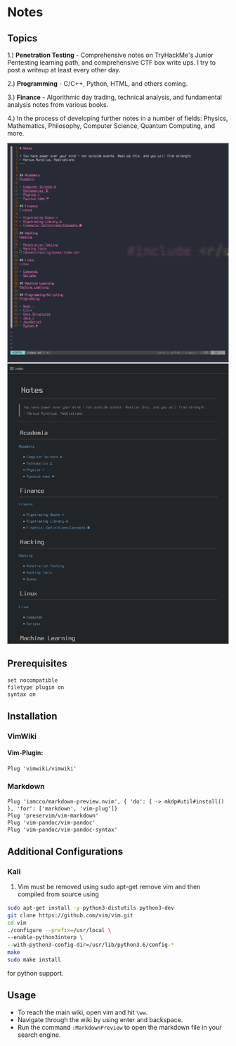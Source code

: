 # Notes

## Topics

1.) **Penetration Testing** - Comprehensive notes on TryHackMe's Junior Pentesting learning path, and comprehensive CTF box write ups. I try to post a writeup at least every other day.

2.) **Programming** - C/C++, Python, HTML, and others coming.

3.) **Finance** - Algorithmic day trading, technical analysis, and fundamental analysis notes from various books.

4.) In the process of developing further notes in a number of fields: Physics, Mathematics, Philosophy, Computer Science, Quantum Computing, and more.

![Terminal](img/vim.png)
![browser](img/browser.png)

## Prerequisites

``` 
set nocompatible
filetype plugin on
syntax on
```
## Installation

### VimWiki

#### Vim-Plugin:

```
Plug 'vimwiki/vimwiki'
```

### Markdown

```
Plug 'iamcco/markdown-preview.nvim', { 'do': { -> mkdp#util#install() }, 'for': ['markdown', 'vim-plug']}
Plug 'preservim/vim-markdown'
Plug 'vim-pandoc/vim-pandoc'
Plug 'vim-pandoc/vim-pandoc-syntax'
```

## Additional Configurations

### Kali

1. Vim must be removed using sudo apt-get remove vim and then compiled from source using

```sh
sudo apt-get install -y python3-distutils python3-dev
git clone https://github.com/vim/vim.git
cd vim
./configure --prefix=/usr/local \	     
--enable-python3interp \
--with-python3-config-dir=/usr/lib/python3.6/config-*
make
sudo make install
```

for python support.

## Usage

* To reach the main wiki, open vim and hit `\ww`.
* Navigate through the wiki by using enter and backspace.
* Run the command `:MarkdownPreview` to open the markdown file in your search engine.
